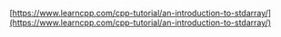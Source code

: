 [https://www.learncpp.com/cpp-tutorial/an-introduction-to-stdarray/](https://www.learncpp.com/cpp-tutorial/an-introduction-to-stdarray/)
